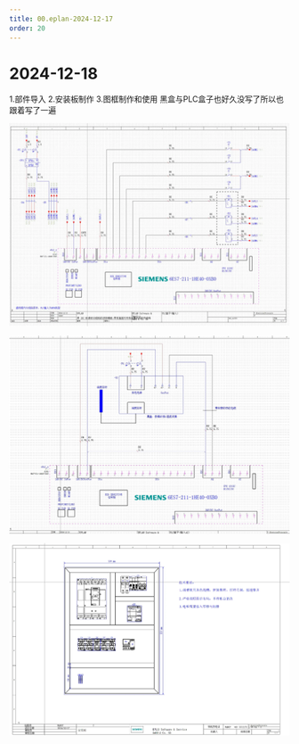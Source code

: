 ```yaml
---
title: 00.eplan-2024-12-17
order: 20
---
```


#   **2024-12-18**

1.部件导入
2.安装板制作
3.图框制作和使用
黑盒与PLC盒子也好久没写了所以也跟着写了一遍

![image.png](./img/1734523853220-b1f0e5a9-9f93-4bbd-9daf-c70183620bfd.webp)

![image.png](./img/1734523891308-7c0b564b-59f9-4b19-9fdf-26b56bf61025.webp)

![image.png](./img/1734523903326-85fb3df9-f969-4ebd-870e-581341f6f685.webp)
